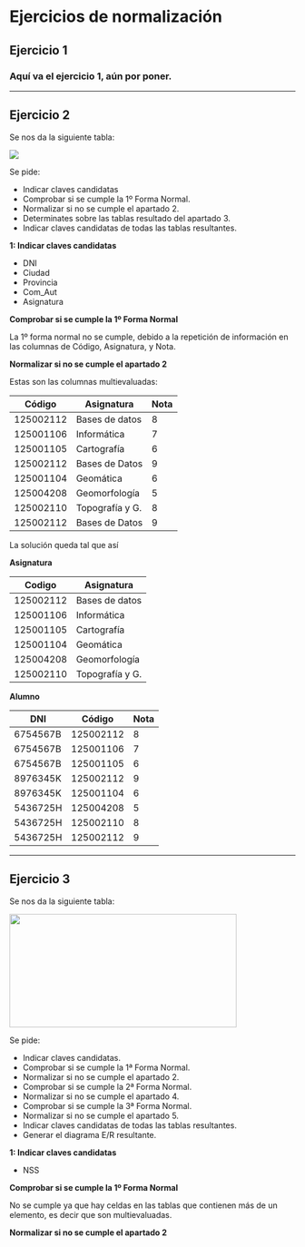# Ejercicios de normalización

## Ejercicio 1
### Aquí va el ejercicio 1, aún por poner.

***  

## Ejercicio 2  

Se nos da la siguiente tabla:

<img src="https://github.com/jpexposito/base-datos/blob/main/NORMALIZACION/tareas/tarea2/img/tabla.png"/>  

Se pide:  

- Indicar claves candidatas
- Comprobar si se cumple la 1º Forma Normal.
- Normalizar si no se cumple el apartado 2.
- Determinates sobre las tablas resultado del apartado 3.
- Indicar claves candidatas de todas las tablas resultantes.  

**1: Indicar claves candidatas**  

- DNI
- Ciudad
- Provincia
- Com_Aut
- Asignatura  

**Comprobar si se cumple la 1º Forma Normal**  

La 1º forma normal no se cumple, debido a la repetición de información en las columnas de Código, Asignatura, y Nota.  

**Normalizar si no se cumple el apartado 2**  

Estas son las columnas multievaluadas:  

Código | Asignatura | Nota |
 ---   |    ---     | ---  |
125002112 | Bases de datos | 8
125001106 | Informática | 7
125001105 | Cartografía | 6
125002112 | Bases de Datos | 9
125001104 | Geomática | 6
125004208 | Geomorfología | 5
125002110 | Topografía y G. | 8
125002112 | Bases de Datos | 9  

La solución queda tal que así

**Asignatura**

  Codigo  | Asignatura | 
   ---    |    ---     |
125002112 | Bases de datos
125001106 | Informática
125001105 | Cartografía
125001104 | Geomática
125004208 | Geomorfología
125002110 | Topografía y G.

**Alumno**

DNI | Código | Nota
--- | ---    | --- |
6754567B | 125002112 | 8
6754567B | 125001106 | 7
6754567B | 125001105 | 6
8976345K | 125002112 | 9
8976345K | 125001104 | 6
5436725H | 125004208 | 5
5436725H | 125002110 | 8
5436725H | 125002112 | 9



***  
## Ejercicio 3  

Se nos da la siguiente tabla:  

<img src="https://github.com/jpexposito/base-datos/blob/main/NORMALIZACION/tareas/tarea3/img/tabla.png" width ="400" height="200"/>  

Se pide:  

- Indicar claves candidatas.
- Comprobar si se cumple la 1ª Forma Normal.
- Normalizar si no se cumple el apartado 2.
- Comprobar si se cumple la 2ª Forma Normal.
- Normalizar si no se cumple el apartado 4.
- Comprobar si se cumple la 3ª Forma Normal.
- Normalizar si no se cumple el apartado 5.
- Indicar claves candidatas de todas las tablas resultantes.
- Generar el diagrama E/R resultante.  

**1: Indicar claves candidatas**  

- NSS

**Comprobar si se cumple la 1º Forma Normal**  

 No se cumple ya que hay celdas en las tablas que contienen más de un elemento, es decir que son multievaluadas.  
 
 **Normalizar si no se cumple el apartado 2**  
 
  

